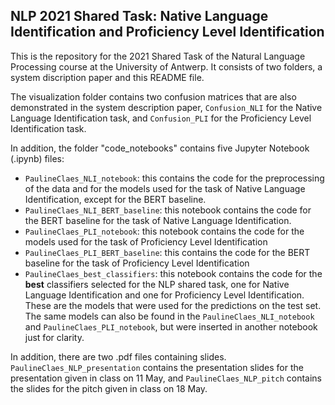 ## NLP 2021 Shared Task: Native Language Identification and Proficiency Level Identification 

This is the repository for the 2021 Shared Task of the Natural Language Processing course at the University of Antwerp. It consists of two folders, a system discription paper and this README file.

The visualization folder contains two confusion matrices that are also demonstrated in the system description paper, `Confusion_NLI` for the Native Language Identification task, and `Confusion_PLI` for the Proficiency Level Identification task. 

In addition, the folder "code_notebooks" contains five Jupyter Notebook (.ipynb) files: 

- `PaulineClaes_NLI_notebook`: this contains the code for the preprocessing of the data and for the models used for the task of Native Language Identification, except for the BERT baseline.
- `PaulineClaes_NLI_BERT_baseline`: this notebook contains the code for the BERT baseline for the task of Native Language Identification.
- `PaulineClaes_PLI_notebook`: this notebook contains the code for the models used for the task of Proficiency Level Identification
- `PaulineClaes_PLI_BERT_baseline`: this contains the code for the BERT baseline for the task of Proficiency Level Identification
- `PaulineClaes_best_classifiers`: this notebook contains the code for the **best** classifiers selected for the NLP shared task, one for Native Language Identification and one for Proficiency Level Identification. These are the models that were used for the predictions on the test set. The same models can also be found in the `PaulineClaes_NLI_notebook` and `PaulineClaes_PLI_notebook`, but were inserted in another notebook just for clarity.

In addition, there are two .pdf files containing slides. `PaulineClaes_NLP_presentation` contains the presentation slides for the presentation given in class on 11 May, and `PaulineClaes_NLP_pitch` contains the slides for the pitch given in class on 18 May.